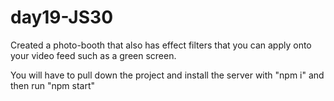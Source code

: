 # day19-JS30

Created a photo-booth that also has effect filters that you can apply onto your video feed such as a green screen.

You will have to pull down the project and install the server with "npm i" and then run "npm start"
